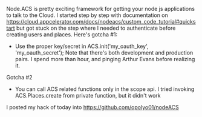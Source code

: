 Node.ACS is pretty exciting framework for getting your node js applications to talk to the Cloud.  I started step by step with documentation on
https://cloud.appcelerator.com/docs/nodeacs/custom_code_tutorial#quickstart but got stuck on the step where I needed to authenticate before
creating users and places.
Here's gotcha #1:

- Use the proper key/secret in ACS.init('my_oauth_key', 'my_oauth_secret');  Note that there's both development and production pairs.
I spend more than hour, and pinging Arthur Evans before realizing it.

Gotcha #2

- You can call ACS related functions only in the scope api.  I tried invoking ACS.Places.create from private function, but it didn't work

I posted my hack of today into https://github.com/opolyo01/nodeACS 